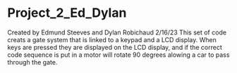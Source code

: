 # Project_2_Ed_Dylan
Created by Edmund Steeves and Dylan Robichaud
2/16/23
This set of code creats a gate system that is linked to a keypad and a LCD display. When keys are pressed they are displayed on the LCD display, and if the correct code sequence is put in a motor will rotate 90 degrees alowing a car to pass through the gate.
